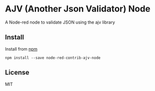# AJV (Another Json Validator) Node

A Node-red node to validate JSON using the ajv library

## Install
Install from [npm](http://npmjs.org)
```
npm install --save node-red-contrib-ajv-node
```

## License

MIT
